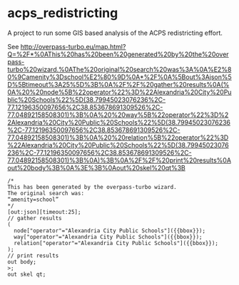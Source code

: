 # acps_redistricting

A project to run some GIS based analysis of the ACPS redistricting effort.

See http://overpass-turbo.eu/map.html?Q=%2F*%0AThis%20has%20been%20generated%20by%20the%20overpass-turbo%20wizard.%0AThe%20original%20search%20was%3A%0A%E2%80%9Camenity%3Dschool%E2%80%9D%0A*%2F%0A%5Bout%3Ajson%5D%5Btimeout%3A25%5D%3B%0A%2F%2F%20gather%20results%0A(%0A%20%20node%5B%22operator%22%3D%22Alexandria%20City%20Public%20Schools%22%5D(38.79945023076236%2C-77.12196350097656%2C38.853678691309526%2C-77.04892158508301)%3B%0A%20%20way%5B%22operator%22%3D%22Alexandria%20City%20Public%20Schools%22%5D(38.79945023076236%2C-77.12196350097656%2C38.853678691309526%2C-77.04892158508301)%3B%0A%20%20relation%5B%22operator%22%3D%22Alexandria%20City%20Public%20Schools%22%5D(38.79945023076236%2C-77.12196350097656%2C38.853678691309526%2C-77.04892158508301)%3B%0A)%3B%0A%2F%2F%20print%20results%0Aout%20body%3B%0A%3E%3B%0Aout%20skel%20qt%3B

```
/*
This has been generated by the overpass-turbo wizard.
The original search was:
“amenity=school”
*/
[out:json][timeout:25];
// gather results
(
  node["operator"="Alexandria City Public Schools"]({{bbox}});
  way["operator"="Alexandria City Public Schools"]({{bbox}});
  relation["operator"="Alexandria City Public Schools"]({{bbox}});
);
// print results
out body;
>;
out skel qt;
```
